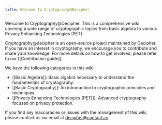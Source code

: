 ```yaml
---
title: Welcome to Cryptography@Decipher
---
```

Welcome to Cryptography@Decipher. This is a comprehensive wiki covering a wide range of cryptographic topics from basic algebra to various Privacy Enhancing Technologies (PET).

Cryptography@decipher is an open-source project maintained by Decipher. If you have an interest in cryptography, we encourage you to contribute and share your knowledge. For more details on how to get involved, please refer to our [[Contribution guide]].

We have the following categories in this wiki:

- [[Basic Algebra]]: Basic algebra necessary to understand the fundamentals of cryptography.
- [[Basic Cryptography]]: An introduction to cryptographic principles and techniques.
- [[Privacy Enhancing Technologies (PET)]]: Advanced cryptography focused on privacy protection.

If you find any inaccuracies or issues with the management of this wiki, please contact us via email at decipher@contact.ac.